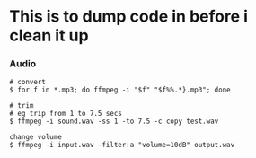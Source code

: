 # This is to dump code in before i clean it up

### Audio

```
# convert 
$ for f in *.mp3; do ffmpeg -i "$f" "$f%%.*}.mp3"; done

# trim
# eg trip from 1 to 7.5 secs
$ ffmpeg -i sound.wav -ss 1 -to 7.5 -c copy test.wav 

change volume
$ ffmpeg -i input.wav -filter:a "volume=10dB" output.wav

```
